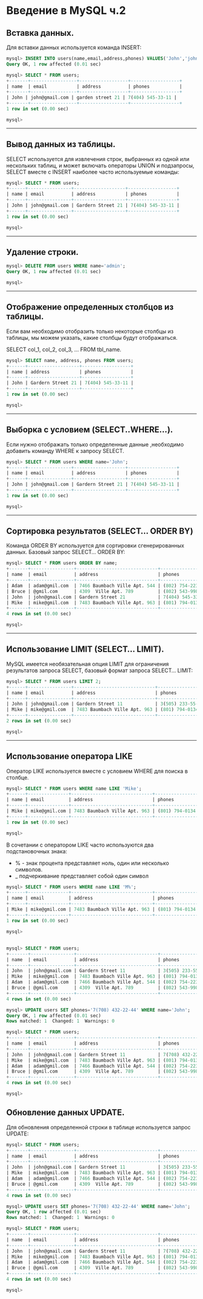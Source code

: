 # Введение в MySQL ч.2

## Вставка данных.

Для вставки данных используется команда INSERT:

```sql
mysql> INSERT INTO users(name,email,address,phones) VALUES('John','john@gmail.com','garden street 21','7(404) 545-33-11');
Query OK, 1 row affected (0.01 sec)

mysql> SELECT * FROM users;
+-------+-----------------+------------------+------------------+
| name  | email           | address          | phones           |
+-------+-----------------+------------------+------------------+
| John | john@gmail.com | garden street 21 | 7(404) 545-33-11 |
+-------+-----------------+------------------+------------------+
1 row in set (0.00 sec)

mysql>

```

---

## Вывод данных из таблицы.

SELECT используется для извлечения строк, выбранных из одной или нескольких таблиц, и может включать операторы UNION и подзапросы, SELECT вместе с INSERT наиболее часто используемые команды:

```sql
mysql> SELECT * FROM users;
+------+----------------+-------------------+------------------+
| name | email          | address           | phones           |
+------+----------------+-------------------+------------------+
| John | john@gmail.com | Gardern Street 21 | 7(404) 545-33-11 |
+------+----------------+-------------------+------------------+
1 row in set (0.00 sec)

mysql>

```

---

## Удаление строки.

```sql
mysql> DELETE FROM users WHERE name='admin';
Query OK, 1 row affected (0.01 sec)

mysql>

```

---

## Отображение определенных столбцов из таблицы.

Если вам необходимо отобразить только некоторые столбцы из таблицы, мы можем указать, какие столбцы будут отображаться.

SELECT col_1, col_2, col_3, … FROM tbl_name.

```sql
mysql> SELECT name, address, phones FROM users;
+------+-------------------+------------------+
| name | address           | phones           |
+------+-------------------+------------------+
| John | Gardern Street 21 | 7(404) 545-33-11 |
+------+-------------------+------------------+
1 row in set (0.00 sec)

mysql>
```

---

## Выборка с условием (SELECT..WHERE...).

Если нужно отображать только определенные данные ,необходимо добавить команду WHERE к запросу SELECT.

```sql
mysql> SELECT * FROM users WHERE name='John';
+------+----------------+-------------------+------------------+
| name | email          | address           | phones           |
+------+----------------+-------------------+------------------+
| John | john@gmail.com | Gardern Street 21 | 7(404) 545-33-11 |
+------+----------------+-------------------+------------------+
1 row in set (0.00 sec)

mysql>
```

---

## Сортировка результатов (SELECT… ORDER BY)

Команда ORDER BY используется для сортировки сгенерированных данных. Базовый запрос SELECT… ORDER BY:

```sql
mysql> SELECT * FROM users ORDER BY name;
+-------+----------------+------------------------------+-------------------------+
| name  | email          | address                      | phones                  |
+-------+----------------+------------------------------+-------------------------+
| Adam  | adam@gmil.com  | 7466 Baumbach Ville Apt. 544 | (802) 754-223399 x87533 |
| Bruce | @gmil.com      | 4309  Ville Apt. 789         | (802) 543-998877 554433 |
| John  | john@gmail.com | Gardern Street 21            | 7(404) 545-33-11        |
| Mike  | mike@gmil.com  | 7483 Baumbach Ville Apt. 963 | (801) 794-0134 x34512   |
+-------+----------------+------------------------------+-------------------------+
4 rows in set (0.00 sec)

mysql>

```

---

## Использование LIMIT (SELECT… LIMIT).

MySQL имеется необязательная опция LIMIT для ограничения результатов запроса SELECT, базовый формат запроса SELECT… LIMIT:

```sql
mysql> SELECT * FROM users LIMIT 2;
+------+----------------+------------------------------+-----------------------+
| name | email          | address                      | phones                |
+------+----------------+------------------------------+-----------------------+
| John | john@gmail.com | Gardern Street 11            | 3(505) 233-55-66      |
| Mike | mike@gmil.com  | 7483 Baumbach Ville Apt. 963 | (801) 794-0134 x34512 |
+------+----------------+------------------------------+-----------------------+
2 rows in set (0.00 sec)

mysql>
```

---

## Использование оператора LIKE

Оператор LIKE используется вместе с условием WHERE для поиска в столбце.

```sql
mysql> SELECT * FROM users WHERE name LIKE 'Mike';
+------+---------------+------------------------------+-----------------------+
| name | email         | address                      | phones                |
+------+---------------+------------------------------+-----------------------+
| Mike | mike@gmil.com | 7483 Baumbach Ville Apt. 963 | (801) 794-0134 x34512 |
+------+---------------+------------------------------+-----------------------+
1 row in set (0.00 sec)

mysql>
```

В сочетании с оператором LIKE часто используются два подстановочных знака:

- % - знак процента представляет ноль, один или несколько символов.
- \_ подчеркивание представляет собой один символ

```sql
mysql> SELECT * FROM users WHERE name LIKE 'M%';
+------+---------------+------------------------------+-----------------------+
| name | email         | address                      | phones                |
+------+---------------+------------------------------+-----------------------+
| Mike | mike@gmil.com | 7483 Baumbach Ville Apt. 963 | (801) 794-0134 x34512 |
+------+---------------+------------------------------+-----------------------+
1 row in set (0.00 sec)

mysql>
```

##

```sql
mysql> SELECT * FROM users;
+-------+----------------+------------------------------+-------------------------+
| name  | email          | address                      | phones                  |
+-------+----------------+------------------------------+-------------------------+
| John  | john@gmail.com | Gardern Street 11            | 3(505) 233-55-66        |
| Mike  | mike@gmil.com  | 7483 Baumbach Ville Apt. 963 | (801) 794-0134 x34512   |
| Adam  | adam@gmil.com  | 7466 Baumbach Ville Apt. 544 | (802) 754-223399 x87533 |
| Bruce | @gmil.com      | 4309  Ville Apt. 789         | (802) 543-998877 554433 |
+-------+----------------+------------------------------+-------------------------+
4 rows in set (0.00 sec)

mysql> UPDATE users SET phones='7(708) 432-22-44' WHERE name='John';
Query OK, 1 row affected (0.01 sec)
Rows matched: 1  Changed: 1  Warnings: 0

mysql> SELECT * FROM users;
+-------+----------------+------------------------------+-------------------------+
| name  | email          | address                      | phones                  |
+-------+----------------+------------------------------+-------------------------+
| John  | john@gmail.com | Gardern Street 11            | 7(708) 432-22-44        |
| Mike  | mike@gmil.com  | 7483 Baumbach Ville Apt. 963 | (801) 794-0134 x34512   |
| Adam  | adam@gmil.com  | 7466 Baumbach Ville Apt. 544 | (802) 754-223399 x87533 |
| Bruce | @gmil.com      | 4309  Ville Apt. 789         | (802) 543-998877 554433 |
+-------+----------------+------------------------------+-------------------------+
4 rows in set (0.00 sec)

mysql>

```

## Обновление данных UPDATE.

Для обновления определенной строки в таблице используется запрос UPDATE:

```sql
mysql> SELECT * FROM users;
+-------+----------------+------------------------------+-------------------------+
| name  | email          | address                      | phones                  |
+-------+----------------+------------------------------+-------------------------+
| John  | john@gmail.com | Gardern Street 11            | 3(505) 233-55-66        |
| Mike  | mike@gmil.com  | 7483 Baumbach Ville Apt. 963 | (801) 794-0134 x34512   |
| Adam  | adam@gmil.com  | 7466 Baumbach Ville Apt. 544 | (802) 754-223399 x87533 |
| Bruce | @gmil.com      | 4309  Ville Apt. 789         | (802) 543-998877 554433 |
+-------+----------------+------------------------------+-------------------------+
4 rows in set (0.00 sec)

mysql> UPDATE users SET phones='7(708) 432-22-44' WHERE name='John';
Query OK, 1 row affected (0.01 sec)
Rows matched: 1  Changed: 1  Warnings: 0

mysql> SELECT * FROM users;
+-------+----------------+------------------------------+-------------------------+
| name  | email          | address                      | phones                  |
+-------+----------------+------------------------------+-------------------------+
| John  | john@gmail.com | Gardern Street 11            | 7(708) 432-22-44        |
| Mike  | mike@gmil.com  | 7483 Baumbach Ville Apt. 963 | (801) 794-0134 x34512   |
| Adam  | adam@gmil.com  | 7466 Baumbach Ville Apt. 544 | (802) 754-223399 x87533 |
| Bruce | @gmil.com      | 4309  Ville Apt. 789         | (802) 543-998877 554433 |
+-------+----------------+------------------------------+-------------------------+
4 rows in set (0.00 sec)

mysql>
```
